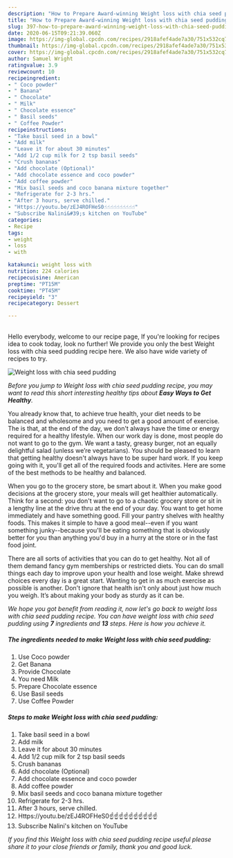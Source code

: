 ```yaml
---
description: "How to Prepare Award-winning Weight loss with chia seed pudding"
title: "How to Prepare Award-winning Weight loss with chia seed pudding"
slug: 397-how-to-prepare-award-winning-weight-loss-with-chia-seed-pudding
date: 2020-06-15T09:21:39.060Z
image: https://img-global.cpcdn.com/recipes/2918afef4ade7a30/751x532cq70/weight-loss-with-chia-seed-pudding-recipe-main-photo.jpg
thumbnail: https://img-global.cpcdn.com/recipes/2918afef4ade7a30/751x532cq70/weight-loss-with-chia-seed-pudding-recipe-main-photo.jpg
cover: https://img-global.cpcdn.com/recipes/2918afef4ade7a30/751x532cq70/weight-loss-with-chia-seed-pudding-recipe-main-photo.jpg
author: Samuel Wright
ratingvalue: 3.9
reviewcount: 10
recipeingredient:
- " Coco powder"
- " Banana"
- " Chocolate"
- " Milk"
- " Chocolate essence"
- " Basil seeds"
- " Coffee Powder"
recipeinstructions:
- "Take basil seed in a bowl"
- "Add milk"
- "Leave it for about 30 minutes"
- "Add 1/2 cup milk for 2 tsp basil seeds"
- "Crush bananas"
- "Add chocolate (Optional)"
- "Add chocolate essence and coco powder"
- "Add coffee powder"
- "Mix basil seeds and coco banana mixture together"
- "Refrigerate for 2-3 hrs."
- "After 3 hours, serve chilled."
- "Https://youtu.be/zEJ4ROFHeS0☝☝☝☝☝☝☝☝☝☝"
- "Subscribe Nalini&#39;s kitchen on YouTube"
categories:
- Recipe
tags:
- weight
- loss
- with

katakunci: weight loss with 
nutrition: 224 calories
recipecuisine: American
preptime: "PT15M"
cooktime: "PT45M"
recipeyield: "3"
recipecategory: Dessert

---
```

<br>
Hello everybody, welcome to our recipe page, If you're looking for recipes idea to cook today, look no further! We provide you only the best Weight loss with chia seed pudding recipe here. We also have wide variety of recipes to try.
<br>


![Weight loss with chia seed pudding](https://img-global.cpcdn.com/recipes/2918afef4ade7a30/751x532cq70/weight-loss-with-chia-seed-pudding-recipe-main-photo.jpg)

<i>Before you jump to Weight loss with chia seed pudding recipe, you may want to read this short interesting healthy tips about <strong>Easy Ways to Get Healthy</strong>.</i>

You already know that, to achieve true health, your diet needs to be balanced and wholesome and you need to get a good amount of exercise. The  is that, at the end of the day, we don't always have the time or energy required for a healthy lifestyle. When our work day is done, most people do not want to go to the gym. We want a tasty, greasy burger, not an equally delightful salad (unless we’re vegetarians). You should be pleased to learn that getting healthy doesn't always have to be super hard work. If you keep going with it, you'll get all of the required foods and activites. Here are some of the best methods to be healthy and balanced.

When you go to the grocery store, be smart about it. When you make good decisions at the grocery store, your meals will get healthier automatically. Think for a second: you don't want to go to a chaotic grocery store or sit in a lengthy line at the drive thru at the end of your day. You want to get home immediately and have something good. Fill your pantry shelves with healthy foods. This makes it simple to have a good meal--even if you want something junky--because you'll be eating something that is obviously better for you than anything you'd buy in a hurry at the store or in the fast food joint.

There are all sorts of activities that you can do to get healthy. Not all of them demand fancy gym memberships or restricted diets. You can do small things each day to improve upon your health and lose weight. Make shrewd choices every day is a great start. Wanting to get in as much exercise as possible is another. Don't ignore that health isn't only about just how much you weigh. It’s about making your body as sturdy as it can be. 


<i>We hope you got benefit from reading it, now let's go back to weight loss with chia seed pudding recipe. You can have weight loss with chia seed pudding using <strong>7</strong> ingredients and <strong>13</strong> steps. Here is how you achieve it.
</i>

##### The ingredients needed to make Weight loss with chia seed pudding:

1. Use  Coco powder
1. Get  Banana
1. Provide  Chocolate
1. You need  Milk
1. Prepare  Chocolate essence
1. Use  Basil seeds
1. Use  Coffee Powder


##### Steps to make Weight loss with chia seed pudding:

1. Take basil seed in a bowl
1. Add milk
1. Leave it for about 30 minutes
1. Add 1/2 cup milk for 2 tsp basil seeds
1. Crush bananas
1. Add chocolate (Optional)
1. Add chocolate essence and coco powder
1. Add coffee powder
1. Mix basil seeds and coco banana mixture together
1. Refrigerate for 2-3 hrs.
1. After 3 hours, serve chilled.
1. Https://youtu.be/zEJ4ROFHeS0☝☝☝☝☝☝☝☝☝☝
1. Subscribe Nalini&#39;s kitchen on YouTube


<i>If you find this Weight loss with chia seed pudding recipe useful please share it to your close friends or family, thank you and good luck.</i>
